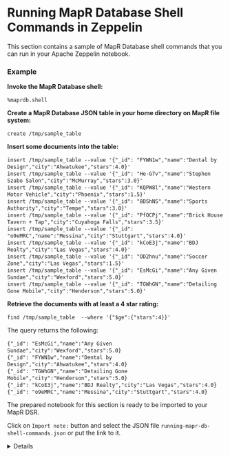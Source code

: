 # Running MapR Database Shell Commands in Zeppelin

This section contains a sample of MapR Database shell commands that you can run in your Apache Zeppelin notebook.

### Example

**Invoke the MapR Database shell:**

```
%maprdb.shell
```

**Create a MapR Database JSON table in your home directory on MapR file system:**

```
create /tmp/sample_table
```

**Insert some documents into the table:**

```
insert /tmp/sample_table --value '{"_id": "FYWN1w","name":"Dental by Design","city":"Ahwatukee","stars":4.0}'
insert /tmp/sample_table --value '{"_id": "He-G7v","name":"Stephen Szabo Salon","city":"McMurray","stars":3.0}'
insert /tmp/sample_table --value '{"_id": "KQPW8l","name":"Western Motor Vehicle","city":"Phoenix","stars":1.5}'
insert /tmp/sample_table --value '{"_id": "8DShNS","name":"Sports Authority","city":"Tempe","stars":3.0}'
insert /tmp/sample_table --value '{"_id": "PfOCPj","name":"Brick House Tavern + Tap","city":"Cuyahoga Falls","stars":3.5}'
insert /tmp/sample_table --value '{"_id": "o9eMRC","name":"Messina","city":"Stuttgart","stars":4.0}'
insert /tmp/sample_table --value '{"_id": "kCoE3j","name":"BDJ Realty","city":"Las Vegas","stars":4.0}'
insert /tmp/sample_table --value '{"_id": "OD2hnu","name":"Soccer Zone","city":"Las Vegas","stars":1.5}'
insert /tmp/sample_table --value '{"_id": "EsMcGi","name":"Any Given Sundae","city":"Wexford","stars":5.0}'
insert /tmp/sample_table --value '{"_id": "TGWhGN","name":"Detailing Gone Mobile","city":"Henderson","stars":5.0}'                   
```

**Retrieve the documents with at least a 4 star rating:**

```
find /tmp/sample_table  --where '{"$ge":{"stars":4}}'
```

The query returns the following:

```
{"_id": "EsMcGi","name":"Any Given Sundae","city":"Wexford","stars":5.0}
{"_id": "FYWN1w","name":"Dental by Design","city":"Ahwatukee","stars":4.0}
{"_id": "TGWhGN","name":"Detailing Gone Mobile","city":"Henderson","stars":5.0}
{"_id": "kCoE3j","name":"BDJ Realty","city":"Las Vegas","stars":4.0}
{"_id": "o9eMRC","name":"Messina","city":"Stuttgart","stars":4.0}
```


The prepared notebook for this section is ready to be imported to your MapR DSR. 

Click on `Import note:` button and select the JSON file `running-mapr-db-shell-commands.json` or put the link to it. 

<details> 
  <summary>Details</summary>
  
![Import Zeppelin notebook](doc/tutorials/images/zeppelin-import.png)

</details> 
